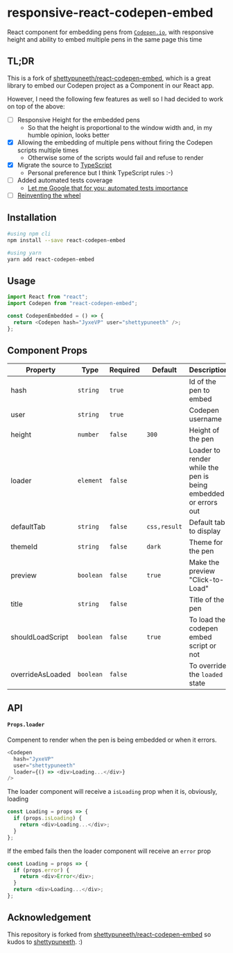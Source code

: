 # responsive-react-codepen-embed

React component for embedding pens from [`Codepen.io`](https://codepen.io), with responsive height and ability to embed multiple pens in the same page this time

## TL;DR

This is a fork of [shettypuneeth/react-codepen-embed](https://github.com/shettypuneeth/react-codepen-embed), which is a great library to embed our Codepen project as a Component in our React app.

However, I need the following few features as well so I had decided to work on top of the above:
- [ ] Responsive Height for the embedded pens 
    - So that the height is proportional to the window width and, in my humble opinion, looks better
- [x] Allowing the embedding of multiple pens without firing the Codepen scripts multiple times
    - Otherwise some of the scripts would fail and refuse to render
- [x] Migrate the source to [TypeScript](https://www.typescriptlang.org/) 
    - Personal preference but I think TypeScript rules :-)
- [ ] Added automated tests coverage
    - [Let me Google that for you: automated tests importance](http://lmgtfy.com/?q=automated+tests+importance)
- [ ] [Reinventing the wheel](https://en.wikipedia.org/wiki/Reinventing_the_wheel)

## Installation

```bash
#using npm cli
npm install --save react-codepen-embed

#using yarn
yarn add react-codepen-embed
```

## Usage

```javascript
import React from "react";
import Codepen from "react-codepen-embed";

const CodepenEmbedded = () => {
  return <Codepen hash="JyxeVP" user="shettypuneeth" />;
};
```

## Component Props

| Property         | Type      | Required | Default      | Description                                                    |
| ---------------- | --------- | -------- | ------------ | -------------------------------------------------------------- |
| hash             | `string`  | `true`   |              | Id of the pen to embed                                         |
| user             | `string`  | `true`   |              | Codepen username                                               |
| height           | `number`  | `false`  | `300`        | Height of the pen                                              |
| loader           | `element` | `false`  |              | Loader to render while the pen is being embedded or errors out |
| defaultTab       | `string`  | `false`  | `css,result` | Default tab to display                                         |
| themeId          | `string`  | `false`  | `dark`       | Theme for the pen                                              |
| preview          | `boolean` | `false`  | `true`       | Make the preview "Click-to-Load"                               |
| title            | `string`  | `false`  |              | Title of the pen                                               |
| shouldLoadScript | `boolean` | `false`  | `true`       | To load the codepen embed script or not                        |
| overrideAsLoaded | `boolean` | `false`  |              | To override the `loaded` state                                 |

## API

#### `Props.loader`

Compenent to render when the pen is being embedded or when it errors.

```js
<Codepen
  hash="JyxeVP"
  user="shettypuneeth"
  loader={() => <div>Loading...</div>}
/>
```

The loader component will receive a ```isLoading``` prop when it is, obviously, loading

```js
const Loading = props => {
  if (props.isLoading) {
    return <div>Loading...</div>;
  } 
};
```

If the embed fails then the loader component will receive an ```error``` prop

```js
const Loading = props => {
  if (props.error) {
    return <div>Error</div>;
  }
  return <div>Loading...</div>;
};
```

## Acknowledgement

This repository is forked from [shettypuneeth/react-codepen-embed](https://github.com/shettypuneeth/react-codepen-embed) so kudos to [shettypuneeth](https://github.com/shettypuneeth). :) 
